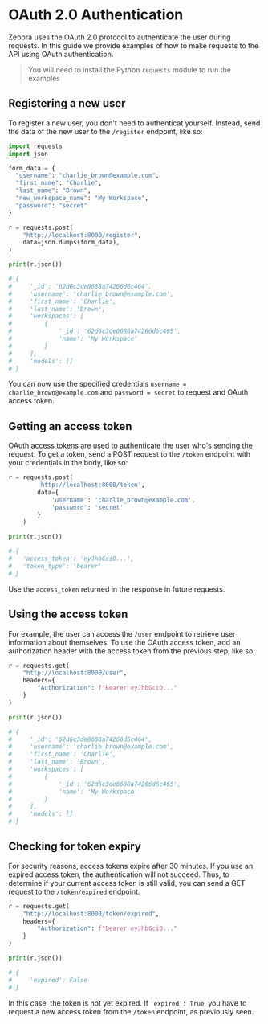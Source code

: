 # OAuth 2.0 Authentication

Zebbra uses the OAuth 2.0 protocol to authenticate the user during requests. In this guide we provide examples of how to make requests to the API using  OAuth authentication.

> You will need to install the Python `requests` module to run the examples

## Registering a new user

To register a new user, you don't need to authenticat yourself. Instead, send the data of the new user to the `/register` endpoint, like so:

```python
import requests
import json

form_data = {
  "username": "charlie_brown@example.com",
  "first_name": "Charlie",
  "last_name": "Brown",
  "new_workspace_name": "My Workspace",
  "password": "secret"
}

r = requests.post(
    "http://localhost:8000/register",
    data=json.dumps(form_data),
)

print(r.json())

# {
#     '_id': '62d6c3de8688a74266d6c464', 
#     'username': 'charlie_brown@example.com',
#     'first_name': 'Charlie', 
#     'last_name': 'Brown', 
#     'workspaces': [
#         {
#             '_id': '62d6c3de8688a74266d6c465', 
#             'name': 'My Workspace'
#         }
#     ], 
#     'models': []
# }

```

You can now use the specified credentials `username = charlie_brown@example.com` and `password = secret` to request and OAuth access token.

## Getting an access token

OAuth access tokens are used to authenticate the user who's sending the request. To get a token, send a POST request to the `/token` endpoint with your credentials in the body, like so:

```python
r = requests.post(
        'http://localhost:8000/token', 
        data={
            'username': 'charlie_brown@example.com', 
            'password': 'secret'
        }
    )

print(r.json())

# {
#   'access_token': 'eyJhbGciO...', 
#   'token_type': 'bearer'
# }
```

Use the `access_token` returned in the response in future requests.

## Using the access token

For example, the user can access the `/user` endpoint to retrieve user information about themselves. To use the OAuth access token, add an authorization header with the access token from the previous step, like so:

```python
r = requests.get(
    "http://localhost:8000/user", 
    headers={
        "Authorization": f"Bearer eyJhbGciO..."
    }
)

print(r.json())

# {
#     '_id': '62d6c3de8688a74266d6c464', 
#     'username': 'charlie_brown@example.com',
#     'first_name': 'Charlie', 
#     'last_name': 'Brown', 
#     'workspaces': [
#         {
#             '_id': '62d6c3de8688a74266d6c465', 
#             'name': 'My Workspace'
#         }
#     ], 
#     'models': []
# }
```

## Checking for token expiry

For security reasons, access tokens expire after 30 minutes. If you use an expired access token, the authentication will not succeed. Thus, to determine if your current access token is still valid, you can send a GET request to the `/token/expired` endpoint.

```python
r = requests.get(
    "http://localhost:8000/token/expired", 
    headers={
        "Authorization": f"Bearer eyJhbGciO..."
    }
)

print(r.json())

# {
#     'expired': False
# }
```

In this case, the token is not yet expired. If `'expired': True`, you have to request a new access token from the `/token` endpoint, as previously seen.
